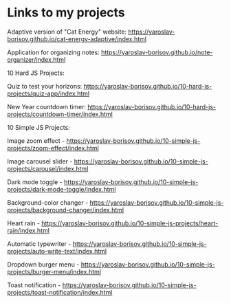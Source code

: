 # Links to my projects

Adaptive version of "Cat Energy" website:
https://yaroslav-borisov.github.io/cat-energy-adaptive/index.html

Application for organizing notes:
https://yaroslav-borisov.github.io/note-organizer/index.html


10 Hard JS Projects:

Quiz to test your horizons:
https://yaroslav-borisov.github.io/10-hard-js-projects/quiz-app/index.html

New Year countdown timer:
https://yaroslav-borisov.github.io/10-hard-js-projects/countdown-timer/index.html


10 Simple JS Projects:

Image zoom effect -
https://yaroslav-borisov.github.io/10-simple-js-projects/zoom-effect/index.html

Image carousel slider -
https://yaroslav-borisov.github.io/10-simple-js-projects/carousel/index.html

Dark mode toggle - https://yaroslav-borisov.github.io/10-simple-js-projects/dark-mode-toggle/index.html

Background-color changer -
https://yaroslav-borisov.github.io/10-simple-js-projects/background-changer/index.html

Heart rain - 
https://yaroslav-borisov.github.io/10-simple-js-projects/heart-rain/index.html

Automatic typewriter -
https://yaroslav-borisov.github.io/10-simple-js-projects/auto-write-text/index.html
    
Dropdown burger menu -
https://yaroslav-borisov.github.io/10-simple-js-projects/burger-menu/index.html
    
Toast notification -
https://yaroslav-borisov.github.io/10-simple-js-projects/toast-notification/index.html
